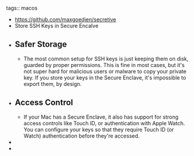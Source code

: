 tags:: macos

- https://github.com/maxgoedjen/secretive
- Store SSH Keys in Secure Encalve
- ## Safer Storage
	- The most common setup for SSH keys is just keeping them on
	  disk, guarded by proper permissions. This is fine in most cases, but 
	  it's not super hard for malicious users or malware to copy your private 
	  key. If you store your keys in the Secure Enclave, it's impossible to 
	  export them, by design.
- ## Access Control
	- If your Mac has a Secure Enclave, it also has support for strong access controls like Touch ID, or authentication with Apple Watch. You can configure your keys so that they require Touch ID (or 
	  Watch) authentication before they're accessed.
-
-